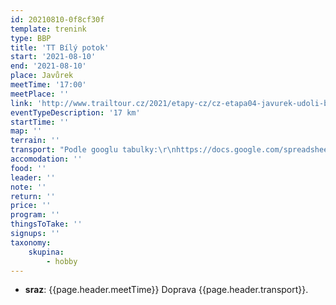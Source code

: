 ```yaml
---
id: 20210810-0f8cf30f
template: trenink
type: BBP
title: 'TT Bílý potok'
start: '2021-08-10'
end: '2021-08-10'
place: Javůrek
meetTime: '17:00'
meetPlace: ''
link: 'http://www.trailtour.cz/2021/etapy-cz/cz-etapa04-javurek-udoli-bileho-potoka/'
eventTypeDescription: '17 km'
startTime: ''
map: ''
terrain: ''
transport: "Podle googlu tabulky:\r\nhttps://docs.google.com/spreadsheets/d/1YycUhBlkAtLGMQQSXmmrze8Qk7bUkhKyMqqX255oXk4/edit#gid=0"
accomodation: ''
food: ''
leader: ''
note: ''
return: ''
price: ''
program: ''
thingsToTake: ''
signups: ''
taxonomy:
    skupina:
        - hobby
---
```


* **sraz**: {{page.header.meetTime}} Doprava {{page.header.transport}}.
